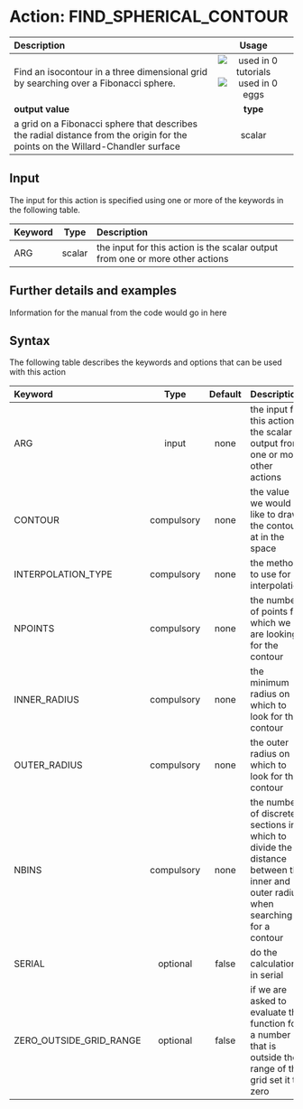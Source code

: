 # Action: FIND_SPHERICAL_CONTOUR

| Description    | Usage |
|:--------|:--------:|
| Find an isocontour in a three dimensional grid by searching over a Fibonacci sphere. | ![used in 0 tutorials](https://img.shields.io/badge/tutorials-0-red.svg)![used in 0 eggs](https://img.shields.io/badge/nest-0-red.svg)|
 | **output value** | **type** |
| a grid on a Fibonacci sphere that describes the radial distance from the origin for the points on the Willard-Chandler surface | scalar |

## Input

The input for this action is specified using one or more of the keywords in the following table.

| Keyword |  Type | Description |
|:--------|:------:|:-----------|
| ARG | scalar | the input for this action is the scalar output from one or more other actions |


## Further details and examples 
Information for the manual from the code would go in here 
## Syntax 
The following table describes the keywords and options that can be used with this action 

| Keyword | Type | Default | Description |
|:-------|:----:|:-------:|:-----------|
| ARG | input | none | the input for this action is the scalar output from one or more other actions |
| CONTOUR | compulsory | none | the value we would like to draw the contour at in the space |
| INTERPOLATION_TYPE | compulsory | none |  the method to use for interpolation |
| NPOINTS | compulsory | none | the number of points for which we are looking for the contour |
| INNER_RADIUS | compulsory | none | the minimum radius on which to look for the contour |
| OUTER_RADIUS | compulsory | none | the outer radius on which to look for the contour |
| NBINS | compulsory | none |  the number of discrete sections in which to divide the distance between the inner and outer radius when searching for a contour |
| SERIAL | optional | false |  do the calculation in serial |
| ZERO_OUTSIDE_GRID_RANGE | optional | false |  if we are asked to evaluate the function for a number that is outside the range of the grid set it to zero |
